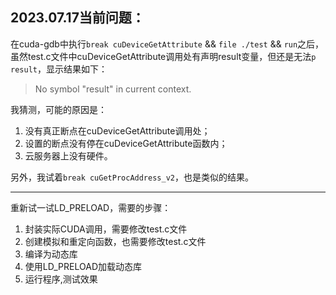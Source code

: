 ## 2023.07.17当前问题：
在cuda-gdb中执行`break cuDeviceGetAttribute` && `file ./test` && `run`之后，
虽然test.c文件中cuDeviceGetAttribute调用处有声明result变量，但还是无法`p result`，显示结果如下：
> No symbol "result" in current context.

我猜测，可能的原因是：
1. 没有真正断点在cuDeviceGetAttribute调用处；
2. 设置的断点没有停在cuDeviceGetAttribute函数内；
3. 云服务器上没有硬件。

另外，我试着`break cuGetProcAddress_v2`，也是类似的结果。

---

重新试一试LD_PRELOAD，需要的步骤：
1. 封装实际CUDA调用，需要修改test.c文件
2. 创建模拟和重定向函数，也需要修改test.c文件
3. 编译为动态库
4. 使用LD_PRELOAD加载动态库
5. 运行程序,测试效果

